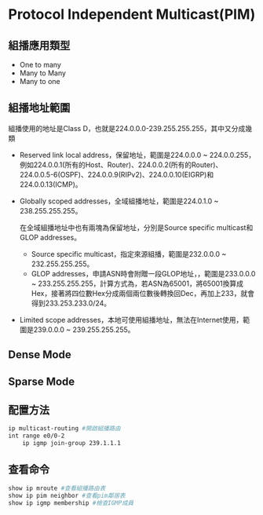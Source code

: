 # Protocol Independent Multicast(PIM) #

## 組播應用類型 ##

- One to many  
- Many to Many  
- Many to one 

## 組播地址範圍 ##

組播使用的地址是Class D，也就是224.0.0.0-239.255.255.255，其中又分成幾類

- Reserved link local address，保留地址，範圍是224.0.0.0 ~ 224.0.0.255，例如224.0.0.1(所有的Host、Router)、224.0.0.2(所有的Router)、224.0.0.5-6(OSPF)、224.0.0.9(RIPv2)、224.0.0.10(EIGRP)和224.0.0.13(ICMP)。
- Globally scoped addresses，全域組播地址，範圍是224.0.1.0 ~ 238.255.255.255。
    
    在全域組播地址中也有兩塊為保留地址，分別是Source specific multicast和GLOP addresses。

    - Source specific multicast，指定來源組播，範圍是232.0.0.0 ~ 232.255.255.255。
    - GLOP addresses，申請ASN時會附贈一段GLOP地址，，範圍是233.0.0.0 ~ 233.255.255.255，計算方式為，若ASN為65001，將65001換算成Hex，接著將四位數Hex分成兩個兩位數後轉換回Dec，再加上233，就會得到233.253.233.0/24。
- Limited scope addresses，本地可使用組播地址，無法在Internet使用，範圍是239.0.0.0 ~ 239.255.255.255。

## Dense Mode ##



## Sparse Mode ##



## 配置方法 ##

```bash
ip multicast-routing #開啟組播路由
int range e0/0-2
    ip igmp join-group 239.1.1.1
```

## 查看命令 ##

```bash
show ip mroute #查看組播路由表
show ip pim neighbor #查看pim鄰居表
show ip igmp membership #檢查IGMP成員
```